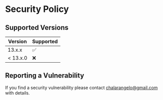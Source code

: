 # Security Policy

## Supported Versions

| Version | Supported          |
| ------- | ------------------ |
| 13.x.x   | :white_check_mark: |
| < 13.x.0   | :x:                |

## Reporting a Vulnerability

If you find a security vulnerability please contact chalarangelo@gmail.com with details.
